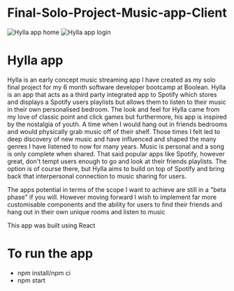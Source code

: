 # Final-Solo-Project-Music-app-Client


![Hylla app home](https://user-images.githubusercontent.com/94011909/170559949-4c7a122d-b5fc-481d-8f5e-4234988a08fd.PNG)
![Hylla app login](https://user-images.githubusercontent.com/94011909/170564432-7f504d8a-9acb-4640-83d2-657dbbd16555.PNG)


# Hylla app

Hylla is an early concept music streaming app I have created as my solo final project for my 6 month software developer bootcamp at Boolean. Hylla is an app that acts as a third party integrated app to Spotify which stores and displays a Spotify users playlists but allows them to listen to their music in their own personalised bedroom. The look and feel for Hylla came from my love of classic point and click games but furthermore, his app is inspired by the nostalgia of youth. A time when I would hang out in friends bedrooms and would physically grab music off of their shelf. Those times I felt led to deep discovery of new music and have influenced and shaped the many genres I have listened to now for many years. Music is personal and a song is only complete when shared. That said popular apps like Spotify, however great, don't tempt users enough to go and look at their friends playlists. The option is of course there, but Hylla aims to build on top of Spotify and bring back that interpersonal connection to music sharing for users.

The apps potential in terms of the scope I want to achieve are still in a "beta phase" if you will. However moving forward I wish to implement far more customisable components and the ability for users to find their friends and hang out in their own unique rooms and listen to music 


This app was built using React



# To run the app

- npm install/npm ci 
- npm start

